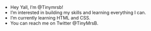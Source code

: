 - Hey Yall, I’m @Tinymrsb!
- I’m interested in building my skills and learning everything I can.
- I’m currently learning HTML and CSS.
- You can reach me on Twitter @TinyMrsB.

<!---
Tinymrsb/Tinymrsb is a ✨ special ✨ repository because its `README.md` (this file) appears on your GitHub profile.
You can click the Preview link to take a look at your changes.
--->
